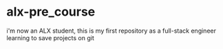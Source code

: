 # alx-pre_course
i'm now an ALX student, this is my first repository as a full-stack engineer
learning to save projects on git

